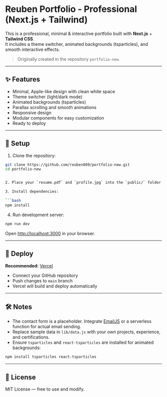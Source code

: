 # Reuben Portfolio - Professional (Next.js + Tailwind)

This is a professional, minimal & interactive portfolio built with **Next.js** + **Tailwind CSS**.  
It includes a theme switcher, animated backgrounds (tsparticles), and smooth interactive effects.  

> Originally created in the repository `portfolio-new`.

---

## ✨ Features
- Minimal, Apple-like design with clean white space
- Theme switcher (light/dark mode)
- Animated backgrounds (tsparticles)
- Parallax scrolling and smooth animations
- Responsive design
- Modular components for easy customization
- Ready to deploy

---

## 📂 Setup

1. Clone the repository:
```bash
git clone https://github.com/reuben809/portfolio-new.git
cd portfolio-new


2. Place your `resume.pdf` and `profile.jpg` into the `public/` folder (replace the placeholders).

3. Install dependencies:

```bash
npm install
```

4. Run development server:

```bash
npm run dev
```

Open [http://localhost:3000](http://localhost:3000) in your browser.

---

## 🚀 Deploy

**Recommended:** [Vercel](https://vercel.com/)

* Connect your GitHub repository
* Push changes to `main` branch
* Vercel will build and deploy automatically

---

## 🛠 Notes

* The contact form is a placeholder.
  Integrate [EmailJS](https://www.emailjs.com/) or a serverless function for actual email sending.
* Replace sample data in `lib/data.js` with your own projects, experience, and certifications.
* Ensure `tsparticles` and `react-tsparticles` are installed for animated backgrounds:

```bash
npm install tsparticles react-tsparticles
```

---

## 📜 License

MIT License — free to use and modify.

